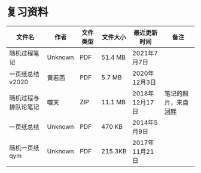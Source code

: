 # 复习资料

文件名|作者|文件类型|文件大小|最近更新时间|备注
---|---|---|---|---|---
随机过程笔记|Unknown|PDF|51.4 MB|2021年7月7日
一页纸总结v2020|黄若菡|PDF|5.7 MB|2020年12月3日
随机过程与排队论笔记|噬天|ZIP|11.1 MB|2018年12月17日|笔记的照片，来自[河畔](https://bbs.uestc.edu.cn/forum.php?mod=viewthread&tid=1745369&extra=page%3D1)
一页纸总结|Unknown|PDF|470 KB|2014年5月9日
随机一页纸qym|Unknown|PDF|215.3KB|2017年11月21日
